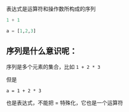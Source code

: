 表达式是运算符和操作数所构成的序列

```py
1 + 1

a = [1,2,3]


```

## 序列是什么意识呢：

序列是多个元素的集合，比如 `1 + 2 * 3`

但是 
```
a = 1 + 2 * 3
```
也是表达式，不能把 = 特殊化，它也是一个运算符
